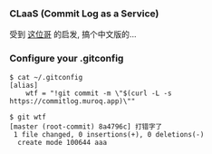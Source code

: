 ### CLaaS (Commit Log as a Service)

受到 [这位哥](http://whatthecommit.com/index.txt) 的启发, 搞个中文版的...

### Configure your .gitconfig

```
$ cat ~/.gitconfig
[alias]
    wtf = "!git commit -m \"$(curl -L -s https://commitlog.muroq.app)\""

$ git wtf
[master (root-commit) 8a4796c] 打错字了
 1 file changed, 0 insertions(+), 0 deletions(-)
  create mode 100644 aaa
```
